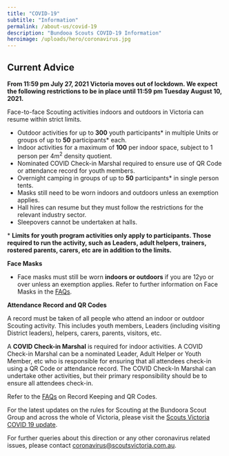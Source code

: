 ```yaml
---
title: "COVID-19"
subtitle: "Information"
permalink: /about-us/covid-19
description: "Bundooa Scouts COVID-19 Information"
heroimage: /uploads/hero/coronavirus.jpg
---
```


## Current Advice

**From 11:59 pm July 27, 2021 Victoria moves out of lockdown. We expect the following restrictions to be in place until 11:59 pm Tuesday August 10, 2021.**

Face-to-face Scouting activities indoors and outdoors in Victoria can resume within strict limits.

 * Outdoor activities for up to **300** youth participants\* in multiple Units or groups of up to **50** participants\* each.
 * Indoor activities for a maximum of **100** per indoor space, subject to 1 person per 4m<sup>2</sup> density quotient.
 * Nominated COVID Check-in Marshal required to ensure use of QR Code or attendance record for youth members.
 * Overnight camping in groups of up to **50** participants\* in single person tents.
 * Masks still need to be worn indoors and outdoors unless an exemption applies.
 * Hall hires can resume but they must follow the restrictions for the relevant industry sector.
 * Sleepovers cannot be undertaken at halls.

\* **Limits for youth program activities only apply to participants. Those required to run the activity, such as Leaders, adult helpers, trainers, rostered parents, carers, etc are in addition to the limits.**

**Face Masks**

 * Face masks must still be worn **indoors or outdoors** if you are 12yo or over unless an exemption applies. Refer to further information on Face Masks in the [FAQs](https://scoutsvictoria.com.au/covid-19-lockdown-faq/face-masks/).

**Attendance Record and QR Codes**

A record must be taken of all people who attend an indoor or outdoor Scouting activity. This includes youth members, Leaders (including visiting District leaders), helpers, carers, parents, visitors, etc.

A **COVID Check-in Marshal** is required for indoor activities. A COVID Check-in Marshal can be a nominated Leader, Adult Helper or Youth Member, etc who is responsible for ensuring that all attendees check-in using a QR Code or attendance record. The COVID Check-In Marshal can undertake other activities, but their primary responsibility should be to ensure all attendees check-in.

Refer to the [FAQs](https://scoutsvictoria.com.au/covid-19-lockdown-faq/record-keeping-and-qr-codes/) on Record Keeping and QR Codes.

For the latest updates on the rules for Scouting at the Bundoora Scout Group and across the whole of Victoria, please visit the [Scouts Victoria COVID 19 update](https://scoutsvictoria.com.au/about-us/news/covid-19-update/).

For further queries about this direction or any other coronavirus related issues, please contact [coronavirus@scoutsvictoria.com.au](mailto:coronavirus@scoutsvictoria.com.au).